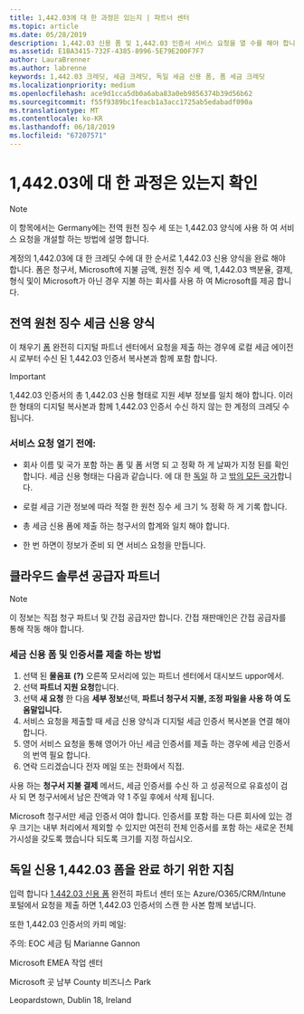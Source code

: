 ```yaml
---
title: 1,442.03에 대 한 과정은 있는지 | 파트너 센터
ms.topic: article
ms.date: 05/28/2019
description: 1,442.03 신용 폼 및 1,442.03 인증서 서비스 요청을 열 수를 해야 합니다.
ms.assetid: E1BA3415-732F-4385-8996-5E79E200F7F7
author: LauraBrenner
ms.author: labrenne
keywords: 1,442.03 크레딧, 세금 크레딧, 독일 세금 신용 폼, 폼 세금 크레딧
ms.localizationpriority: medium
ms.openlocfilehash: ace9d1cca5db0a6aba83a0eb9856374b39d56b62
ms.sourcegitcommit: f55f9389bc1feacb1a3acc1725ab5edabadf090a
ms.translationtype: MT
ms.contentlocale: ko-KR
ms.lasthandoff: 06/18/2019
ms.locfileid: "67207571"
---
```

# <a name="make-sure-you-are-credited-for-withholding-tax"></a>1,442.03에 대 한 과정은 있는지 확인

>[!Note]
>이 항목에서는 Germany에는 전역 원천 징수 세 또는 1,442.03 양식에 사용 하 여 서비스 요청을 개설할 하는 방법에 설명 합니다.

계정의 1,442.03에 대 한 크레딧 수에 대 한 순서로 1,442.03 신용 양식을 완료 해야 합니다. 폼은 청구서, Microsoft에 지불 금액, 원천 징수 세 액, 1,442.03 백분율, 결제, 형식 및이 Microsoft가 아닌 경우 지불 하는 회사를 사용 하 여 Microsoft를 제공 합니다.  

## <a name="global-withholding-tax-credit-form"></a>전역 원천 징수 세금 신용 양식

이 채우기 [폼](https://query.prod.cms.rt.microsoft.com/cms/api/am/binary/RE30311) 완전히 디지털 파트너 센터에서 요청을 제출 하는 경우에 로컬 세금 에이전시 로부터 수신 된 1,442.03 인증서 복사본과 함께 포함 합니다.
>[!IMPORTANT]
>1,442.03 인증서의 총 1,442.03 신용 형태로 지원 세부 정보를 일치 해야 합니다. 이러한 형태의 디지털 복사본과 함께 1,442.03 인증서 수신 하지 않는 한 계정의 크레딧 수 됩니다.

### <a name="before-opening-the-service-request"></a>서비스 요청 열기 전에:

- 회사 이름 및 국가 포함 하는 폼 및 폼 서명 되 고 정확 하 게 날짜가 지정 된를 확인 합니다. 세금 신용 형태는 다음과 같습니다. 에 대 한 [독일](https://query.prod.cms.rt.microsoft.com/cms/api/am/binary/RE305Lo) 하 고 [밖의 모든 국가](https://query.prod.cms.rt.microsoft.com/cms/api/am/binary/RE30311)합니다.

- 로컬 세금 기관 정보에 따라 적절 한 원천 징수 세 크기 % 정확 하 게 기록 합니다.

- 총 세금 신용 폼에 제출 하는 청구서의 합계와 일치 해야 합니다. 

- 한 번 하면이 정보가 준비 되 면 서비스 요청을 만듭니다.

## <a name="cloud-solution-provider-partners"></a>클라우드 솔루션 공급자 파트너

>[!Note]
>이 정보는 직접 청구 파트너 및 간접 공급자만 합니다. 간접 재판매인은 간접 공급자를 통해 작동 해야 합니다.

### <a name="how-to-submit-the-tax-credit-form-and-the-certificates"></a>세금 신용 폼 및 인증서를 제출 하는 방법

1. 선택 된 **물음표** **(?)**  오른쪽 모서리에 있는 파트너 센터에서 대시보드 uppor에서.
2. 선택 **파트너 지원 요청**합니다.
3. 선택 **새 요청** 한 다음 **세부 정보**선택, **파트너 청구서 지불, 조정 파일을 사용 하 여 도움말입니다.**
4. 서비스 요청을 제출할 때 세금 신용 양식과 디지털 세금 인증서 복사본을 연결 해야 합니다.
5. 영어 서비스 요청을 통해 영어가 아닌 세금 인증서를 제출 하는 경우에 세금 인증서의 번역 필요 합니다.
6. 연락 드리겠습니다 전자 메일 또는 전화에서 직접.

사용 하는 **청구서 지불 결제** 메서드, 세금 인증서를 수신 하 고 성공적으로 유효성이 검사 되 면 청구서에서 남은 잔액과 약 1 주일 후에서 삭제 됩니다. 

Microsoft 청구서만 세금 인증서 여야 합니다. 인증서를 포함 하는 다른 회사에 있는 경우 크기는 내부 처리에서 제외할 수 있지만 여전히 전체 인증서를 포함 하는 새로운 전체 가시성을 갖도록 했습니다 되도록 크기를 지정 하십시오. 

## <a name="instructions-for-completing-the-withholding-tax-credit-form-for-germany"></a>독일 신용 1,442.03 폼을 완료 하기 위한 지침

입력 합니다 [1,442.03 신용 폼](https://query.prod.cms.rt.microsoft.com/cms/api/am/binary/RE305Lo) 완전히 파트너 센터 또는 Azure/O365/CRM/Intune 포털에서 요청을 제출 하면 1,442.03 인증서의 스캔 한 사본 함께 보냅니다. 

또한 1,442.03 인증서의 카피 메일:

주의: EOC 세금 팀 Marianne Gannon

Microsoft EMEA 작업 센터

Microsoft 곳 남부 County 비즈니스 Park

Leopardstown, Dublin 18, Ireland
